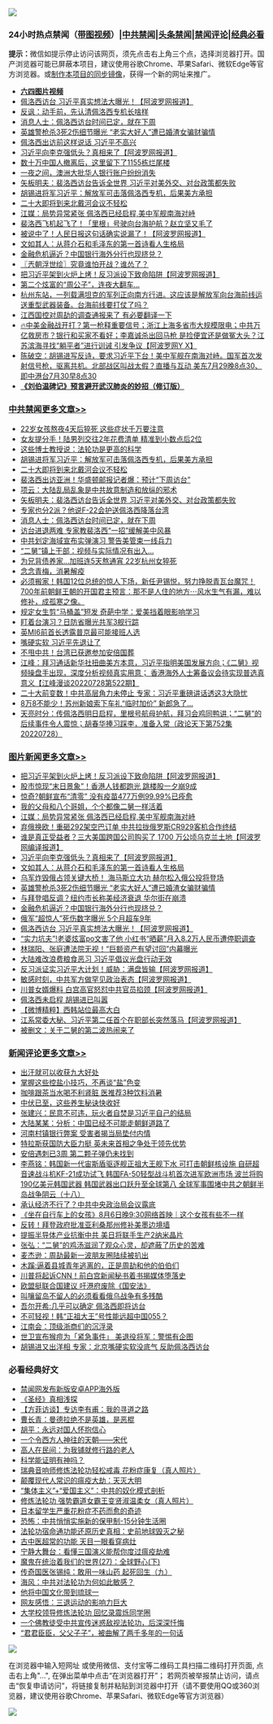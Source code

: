 ![](https://raw.githubusercontent.com/jsvpn/jsproxy/dev/64photo/fqnews-qr.jpg)

<div id="tt">
<h3>24小时热点禁闻（<a href="https://aaa.v2dns.tk/?QAjUl=BgRp5UNKRn&T5Vk=fPVH&Q59Ab=WxGE" target="_blank">带图视频</a>）|<a href="#%E4%B8%AD%E5%85%B1%E7%A6%81%E9%97%BB%E6%9B%B4%E5%A4%9A%E6%96%87%E7%AB%A0">中共禁闻</a>|<a href="#%E5%9B%BE%E7%89%87%E6%96%B0%E9%97%BB%E6%9B%B4%E5%A4%9A%E6%96%87%E7%AB%A0">头条禁闻</a>|<a href="#%E6%96%B0%E9%97%BB%E8%AF%84%E8%AE%BA%E6%9B%B4%E5%A4%9A%E6%96%87%E7%AB%A0">禁闻评论|<a href="#%E5%BF%85%E7%9C%8B%E7%BB%8F%E5%85%B8%E5%A5%BD%E6%96%87">经典必看</a></h3>
<div><b>提示：</b>微信如提示停止访问该网页，须先点击右上角三个点，选择浏览器打开。国产浏览器可能已屏蔽本项目，建议使用谷歌Chrome、苹果Safari、微软Edge等官方浏览器。或<a href="%E5%88%B6%E4%BD%9Cgit%E7%A6%81%E9%97%BB%E9%95%9C%E5%83%8F.md">制作本项目的同步镜像</a>，获得一个新的网址来推广。</div>
<ul>
<li><b><a href="http://d2.v2rss.gq/64.mp4" target="_blank">六四图片视频</a></b></li>
<li><a href="/topimagenews/20220729/1764724.md">佩洛西访台 习近平真实想法大曝光！【阿波罗网报道】</a></li>
<li><a href="/cnnews/20220730/1764885.md">反讽：动手前，先认清佩洛西专机长啥样</a></li>
<li><a href="/cbnews/20220730/1764835.md">消息人士：佩洛西访台时间已定，就在下周</a></li>
<li><a href="/topimagenews/20220730/1764849.md">英雄警枪杀3死2伤细节曝光 “老实大好人”遭已婚渣女骗财骗情</a></li>
<li><a href="/cnnews/20220730/1764915.md">佩洛西出访前这样说话 习近平不高兴</a></li>
<li><a href="/topimagenews/20220730/1765036.md">习近平向李克强低头？真相来了【阿波罗网报道】</a></li>
<li><a href="/cnnews/20220730/1764838.md">数十万中国人撤离后，这里留下了1155栋烂尾楼</a></li>
<li><a href="/cnnews/20220730/1764870.md">一夜之间，澳洲大批华人银行账户纷纷消失</a></li>
<li><a href="/cbnews/20220730/1764869.md">矢板明夫：裴洛西访台告诉全世界 习近平对美外交、对台政策都失败</a></li>
<li><a href="/cbnews/20220730/1765066.md">胡锡进将军习近平：解放军可击落佩洛西专机，后果美方承担</a></li>
<li><a href="/cbnews/20220730/1764965.md">二十大即将到来北戴河会议不轻松</a></li>
<li><a href="/topimagenews/20220730/1765084.md">江媒：局势异常紧张 佩洛西已经启程,美中军舰南海对峙</a></li>
<li><a href="/comments/20220730/1764798.md">裴洛西飞机起飞了！「里根」号驶向台海护航？赵立坚又毛了</a></li>
<li><a href="/cnnews/20220730/1765070.md">被说中了！人民日报这句话确实说漏了！【阿波罗网报道】</a></li>
<li><a href="/topimagenews/20220730/1764884.md">文如其人：从蒋介石和毛泽东的第一首诗看人生格局</a></li>
<li><a href="/topimagenews/20220730/1764816.md">金融危机逼近？中国银行海外分行也现挤兑？</a></li>
<li><a href="/ssgc/20220730/1764961.md">〖兲朝浮世绘〗究竟谁怕开战？谁怂了？</a></li>
<li><a href="/topimagenews/20220730/1765100.md">把习近平架到火炉上烤！反习派设下致命陷阱【阿波罗网报道】</a></li>
<li><a href="/cnnews/20220730/1764837.md">第二个炫富的“周公子”，连夜大翻车…</a></li>
<li><a href="/bannedvideo/20220730/1765019.md">杭州东站，一列载满坦克的军列正向南方行进。这应该是解放军向台海前线运送重型武器装备。台海前线要打仗了吗？</a></li>
<li><a href="/cnnews/20220730/1764841.md">江西国控对周劼的调查通报来了 有必要翻译一下</a></li>
<li><a href="/bannedvideo/20220729/1764706.md">🔥中美金融战开打？第一枪释重要信号；浙江上海多省市大规模限电；中共万亿救房市？银行和买家不看好；李嘉诚杀出回马枪 是捡便宜还是做冤大头？江苏滨海寻找“躺平者”进行训诫 引发争议【阿波罗网Y X】</a></li>
<li><a href="/bannedvideo/20220730/1764932.md">陈破空：胡锡进写反诗，要求习近平下台！美中军舰在南海对峙。国军首次发射信号枪，驱离共机。北部战区叫战太假？直播与互动 美东7月29晚8点30、即中港台7月30早8点30</a></li>
<li><b><a href="/comments/20200207/1272816.md" target="_blank">《刘伯温碑记》预言避开武汉肺炎的妙招（修订版）</a></b></li>
</ul>
</div>

<div class="catlist">
<h3><a href="/cbnews/" target="_blank">中共禁闻</a><span><a href="/cbnews/" target="_blank" rel="nofollow">更多文章>></a></span></h3>
<ul>
<li><a href="/cbnews/20220730/1765097.md" target="_blank">22岁女孩熬夜4天后猝死 这些症状千万要注意</a></li>
<li><a href="/cbnews/20220730/1765093.md" target="_blank">女友提分手！陆男列交往2年花费清单 精准到小数点后2位</a></li>
<li><a href="/cbnews/20220730/1764211.md" target="_blank">这些博士教授说：法轮功是更高的科学</a></li>
<li><a href="/cbnews/20220730/1765066.md" target="_blank">胡锡进将军习近平：解放军可击落佩洛西专机，后果美方承担</a></li>
<li><a href="/cbnews/20220730/1764965.md" target="_blank">二十大即将到来北戴河会议不轻松</a></li>
<li><a href="/cbnews/20220730/1764928.md" target="_blank">裴洛西出访亚洲！华盛顿邮报记者爆：预计“下周访台”</a></li>
<li><a href="/comments/20220730/1764893.md" target="_blank">项云：大陆乱局乱象是中共故意制造和放纵的邪术</a></li>
<li><a href="/cbnews/20220730/1764869.md" target="_blank">矢板明夫：裴洛西访台告诉全世界 习近平对美外交、对台政策都失败</a></li>
<li><a href="/cbnews/20220730/1764868.md" target="_blank">专家也分2派？他说F-22会护送佩洛西降落台湾</a></li>
<li><a href="/cbnews/20220730/1764835.md" target="_blank">消息人士：佩洛西访台时间已定，就在下周</a></li>
<li><a href="/cbnews/20220730/1764819.md" target="_blank">访台进退两难 专家教裴洛西“一招”缓解美中风暴</a></li>
<li><a href="/cbnews/20220730/1764818.md" target="_blank">中共划定海域宣布实弹演习 警告美管束一线兵力</a></li>
<li><a href="/cbnews/20220730/1764817.md" target="_blank">“二舅”镇上干部：视频与实际情况有出入…</a></li>
<li><a href="/cbnews/20220729/1764772.md" target="_blank">为兄背债养家…加班连5天熬通宵 22岁杭州女猝死</a></li>
<li><a href="/cbnews/20220729/1764644.md" target="_blank">念念青梅，消暑解疫</a></li>
<li><a href="/comments/20220729/1764698.md" target="_blank">必须搬家！韩国12位总统的惊人下场，新任尹锡悦，努力挣脱青瓦台魔咒！700年前朝鲜王朝的开国君主预言：那不是人住的地方⋯风水生气有漏，难以修补，成孤寒之像。</a></li>
<li><a href="/cbnews/20220729/1764694.md" target="_blank">规定女生剪“马桶盖”短发 奇葩中学：爱美挡着眼影响学习</a></li>
<li><a href="/cbnews/20220729/1764670.md" target="_blank">盯着台演习？日防省曝光共军3舰行踪</a></li>
<li><a href="/cbnews/20220729/1764669.md" target="_blank">英MI6前首长透露普京最可能接班人选</a></li>
<li><a href="/cbnews/20220729/1764595.md" target="_blank">嘴硬实软 习近平先退让了</a></li>
<li><a href="/cbnews/20220729/1764563.md" target="_blank">不甩中共！台湾已获邀参加安倍国葬</a></li>
<li><a href="/cbnews/20220729/1764562.md" target="_blank">江峰：拜习通话新华社扭曲美方本意，习近平指明美国发展方向；《二舅》视频操盘手出现，深度分析视频真实用意； 香港海外人士筹备议会待实现普选真意义【江峰漫谈20220728第522期】</a></li>
<li><a href="/cbnews/20220729/1764559.md" target="_blank">二十大前变数！中共高层角力未停止 专家：习近平重磅讲话透这3大隐忧</a></li>
<li><a href="/cbnews/20220729/1764517.md" target="_blank">8万8不能少！苏州新娘索下车礼“临时加价” 新郎急了…</a></li>
<li><a href="/cbnews/20220729/1764489.md" target="_blank">天亮时分：传佩洛西明日启程，里根号航母护航，拜习会鸡同鸭讲；“二舅”的后续事件令人震惊；胡春华捧习踩李，准备入常（政论天下第752集 20220728）</a></li>

</ul>
</div>
<div class="catlist">
<h3><a href="/topimagenews/" target="_blank">图片新闻</a><span><a href="/topimagenews/" target="_blank" rel="nofollow">更多文章>></a></span></h3>
<ul>
<li><a href="/topimagenews/20220730/1765100.md" target="_blank">把习近平架到火炉上烤！反习派设下致命陷阱【阿波罗网报道】</a></li>
<li><a href="/topimagenews/20220730/1765099.md" target="_blank">股市惊现“末日景象”！香港人钱都跑光 跳楼股一夕崩9成</a></li>
<li><a href="/topimagenews/20220730/1765098.md" target="_blank">惊奇?朝鲜宣布“清零” 没有疫苗477万例99.99%已痊愈</a></li>
<li><a href="/topimagenews/20220730/1765096.md" target="_blank">我的父母和八个哥姐，个个都像二舅一样活着</a></li>
<li><a href="/topimagenews/20220730/1765084.md" target="_blank">江媒：局势异常紧张 佩洛西已经启程,美中军舰南海对峙</a></li>
<li><a href="/topimagenews/20220730/1765065.md" target="_blank">弃俄换欧！重砸292架空巴订单 中共拉拢俄罗斯CR929客机合作终结</a></li>
<li><a href="/topimagenews/20220730/1765064.md" target="_blank">谁是真正受益者？三大美国跨国公司购买了 1700 万公顷乌克兰土地【阿波罗网编译报道】</a></li>
<li><a href="/topimagenews/20220730/1765036.md" target="_blank">习近平向李克强低头？真相来了【阿波罗网报道】</a></li>
<li><a href="/topimagenews/20220730/1764884.md" target="_blank">文如其人：从蒋介石和毛泽东的第一首诗看人生格局</a></li>
<li><a href="/topimagenews/20220730/1764867.md" target="_blank">乌军炸毁俄占领关键大桥！ 海马斯立大功 赫尔松入俄公投将登场</a></li>
<li><a href="/topimagenews/20220730/1764849.md" target="_blank">英雄警枪杀3死2伤细节曝光 “老实大好人”遭已婚渣女骗财骗情</a></li>
<li><a href="/topimagenews/20220730/1764833.md" target="_blank">与拜登唱反调？纽约市长称美经济衰退 华尔街在崩溃</a></li>
<li><a href="/topimagenews/20220730/1764816.md" target="_blank">金融危机逼近？中国银行海外分行也现挤兑？</a></li>
<li><a href="/topimagenews/20220730/1764815.md" target="_blank">俄军“超惊人”死伤数字曝光 5个月超车9年</a></li>
<li><a href="/topimagenews/20220729/1764724.md" target="_blank">佩洛西访台 习近平真实想法大曝光！【阿波罗网报道】</a></li>
<li><a href="/topimagenews/20220729/1764639.md" target="_blank">“实力坑夫”!老婆炫富po文害了他 小红书“晒薪”月入8.2万人民币遭停职调查</a></li>
<li><a href="/topimagenews/20220729/1764630.md" target="_blank">林瑞阳、张庭遭法院无视！“巨额资产有望讨回”内幕曝光</a></li>
<li><a href="/topimagenews/20220729/1764618.md" target="_blank">大陆难改浪费粮食恶习 习近平倡议光盘行动无效</a></li>
<li><a href="/topimagenews/20220729/1764594.md" target="_blank">反习派证实习近平大计划！威胁：满盘皆输【阿波罗网报道】</a></li>
<li><a href="/topimagenews/20220729/1764583.md" target="_blank">敏感时刻，中共军方做罕见政治表态【阿波罗网报道】</a></li>
<li><a href="/topimagenews/20220729/1764571.md" target="_blank">川普女婿爆料 白宫高官怒怼中共官员掐颈【阿波罗网报道】</a></li>
<li><a href="/topimagenews/20220729/1764536.md" target="_blank">佩洛西未启程 胡锡进已叫嚣</a></li>
<li><a href="/topimagenews/20220729/1764516.md" target="_blank">【微博精粹】西韩站位最高大白</a></li>
<li><a href="/topimagenews/20220729/1764515.md" target="_blank">江系常委大秘、习近平第二任首个在职部长突然落马【阿波罗网报道】</a></li>
<li><a href="/topimagenews/20220729/1764327.md" target="_blank">被删文：关于二舅的第二波热闹来了</a></li>

</ul>
</div>
<div class="catlist">
<h3><a href="/comments/" target="_blank">新闻评论</a><span><a href="/comments/" target="_blank" rel="nofollow">更多文章>></a></span></h3>
<ul>
<li><a href="/comments/20220730/1765142.md" target="_blank">出汗就可以收获九大好处</a></li>
<li><a href="/comments/20220730/1765141.md" target="_blank">掌握这些控盐小技巧，不再谈“盐”色变</a></li>
<li><a href="/comments/20220730/1765140.md" target="_blank">咖啡跟茶当水喝不利肾脏 医推荐3种饮料消暑</a></li>
<li><a href="/comments/20220730/1765139.md" target="_blank">中伏已至，这些养生秘诀快收好</a></li>
<li><a href="/comments/20220730/1765119.md" target="_blank">张建兴：民意不可违，玩火者自焚是习近平自己的结局</a></li>
<li><a href="/comments/20220730/1765118.md" target="_blank">大陆某某：分析：中国已经不可能走朝鲜道路了</a></li>
<li><a href="/comments/20220730/1765091.md" target="_blank">河南村镇银行弊案 受害者揭当局垫付内情</a></li>
<li><a href="/comments/20220730/1765090.md" target="_blank">特拉斯获国防大臣力挺 英未来首相之争处于领先优势</a></li>
<li><a href="/comments/20220730/1765086.md" target="_blank">安倍遇刺已3周 第二颗子弹仍未找到</a></li>
<li><a href="/comments/20220730/1765075.md" target="_blank">李燕铭：韩国新一代宙斯盾驱逐舰正祖大王舰下水 可打击朝鲜核设施 自研超音速战斗机KF-21成功试飞 韩国FA-50轻型战斗机首次进军欧洲市场 波兰将购190亿美元韩国武器 韩国武器出口跃升至全球第八 全球军事围堵中共之朝鲜半岛战争阴云（十八）</a></li>
<li><a href="/comments/20220730/1765034.md" target="_blank">承认经济不行了？中共中央政治局会议露底</a></li>
<li><a href="/comments/20220730/1765011.md" target="_blank">《坐在自行车上的女孩》8月6日晚9:30网络首映｜这个女孩有些不一样</a></li>
<li><a href="/comments/20220730/1765001.md" target="_blank">反转！拜登政府批准亚利桑那州修补美墨边境墙</a></li>
<li><a href="/comments/20220730/1765000.md" target="_blank">提振半导体产业抗衡中共 美日将联手生产2纳米晶片</a></li>
<li><a href="/comments/20220730/1764997.md" target="_blank">张弘：“二舅”的鸡汤滋润了观众心灵，却遮蔽了历史的苦难</a></li>
<li><a href="/comments/20220730/1764996.md" target="_blank">麦杰逊：周劼最新一波朋友圈陆续被扒出</a></li>
<li><a href="/comments/20220730/1764995.md" target="_blank">木蹊:逼着县城青年逃离的，正是周劼和他的伯伯们</a></li>
<li><a href="/comments/20220730/1764978.md" target="_blank">川普将起诉CNN！前白宫新闻秘书着书揭媒体堕落史</a></li>
<li><a href="/comments/20220730/1764977.md" target="_blank">欧盟挺联合国建议 吁港府废除《国安法》</a></li>
<li><a href="/comments/20220730/1764970.md" target="_blank">叫嚷留岛不留人的必须看看俄乌战争有多残酷</a></li>
<li><a href="/comments/20220730/1764969.md" target="_blank">吾尔开希:几乎可以确定 佩洛西即将访台</a></li>
<li><a href="/comments/20220730/1764968.md" target="_blank">不可轻视！韩“正祖大王”号性能远超中国055？</a></li>
<li><a href="/comments/20220730/1764967.md" target="_blank">江南会：顶级浙商们的沉浮录</a></li>
<li><a href="/comments/20220730/1764960.md" target="_blank">世卫宣布猴痘为「紧急事件」 美退役将军：警惕有企图</a></li>
<li><a href="/comments/20220730/1764959.md" target="_blank">胡锡进又出洋相 专家：北京嘴硬实软没底气 反助佩洛西访台</a></li>

</ul>
</div>

<div class="catlist">
<h3>必看经典好文</h3>
<ul>
<li><a href="/comments/20200627/783266.md" target="_blank">禁闻网发布新版安卓APP海外版</a></li>
<li><a href="/tculture/20201113/1430493.md" target="_blank">《圣经》真相浅探</a></li>
<li><a href="/comments/20210804/1600181.md" target="_blank">【方菲访谈】专访李有甫：我的寻道之路</a></li>
<li><a href="/comments/20220727/1763613.md" target="_blank">曹长青：曼德拉绝不是英雄，是恶棍</a></li>
<li><a href="/comments/20180624/961987.md" target="_blank">胡平：永远对国人怀抱信心</a></li>
<li><a href="/lifebaike/20211124/1656686.md" target="_blank">一个令西方人神往的天朝——宋代</a></li>
<li><a href="/tculture/20121023/72121.md" target="_blank">高人在民间：为我铺就修行路的老人</a></li>
<li><a href="/comments/20220112/1678403.md" target="_blank">科学能证明有神吗？</a></li>
<li><a href="/comments/20210907/1620306.md" target="_blank">瑞典音响师修炼法轮功轻松戒毒 花粉症康复（真人照片）</a></li>
<li><a href="/comments/20200619/783185.md" target="_blank">颠覆现代人常识的瘟疫大劫：天灭大明</a></li>
<li><a href="/comments/20201007/1409565.md" target="_blank">“集体主义”+“爱国主义”：中共的奴化模式剖析</a></li>
<li><a href="/cbnews/20211127/1658400.md" target="_blank">修炼法轮功 强势霸道女霸王变贤淑温柔女（真人照片）</a></li>
<li><a href="/comments/20210324/1511732.md" target="_blank">日本留学生严重花粉症不药而愈的奇迹</a></li>
<li><a href="/baitai/20200711/1359005.md" target="_blank">恐怖：中共悄悄实施新的保甲制-15分钟生活圈</a></li>
<li><a href="/tculture/20121025/73069.md" target="_blank">法轮功宿命通功能还原历史真相：史前地球毁灭之秘</a></li>
<li><a href="/lifebaike/20170523/762432.md" target="_blank">古中医超常的功能 天目一眼看穿病灶</a></li>
<li><a href="/comments/20200527/1273654.md" target="_blank">宁静大舞台：看懂三国演义能帮你度过瘟疫劫难</a></li>
<li><a href="/comments/20181224/1052333.md" target="_blank">魔鬼在统治着我们的世界(27)：全球野心(下)</a></li>
<li><a href="/comments/20220214/1691990.md" target="_blank">传奇国医张锡纯：敢用一味山药 起死回生（九）</a></li>
<li><a href="/comments/20191218/1228234.md" target="_blank">海风：中共对法轮功为何如此敏感？</a></li>
<li><a href="/bannedvideo/20220425/1724098.md" target="_blank">他将中国文化带到琉球一</a></li>
<li><a href="/cbnews/20200126/1265515.md" target="_blank">网友感悟：三退运动的影响力巨大</a></li>
<li><a href="/cbnews/20210517/1548104.md" target="_blank">大学校领导修炼法轮功 回忆录震烁同学圈</a></li>
<li><a href="/bannedvideo/20210124/1473946.md" target="_blank">一个佛教徒受中共宣传迷惑敌视法轮功，后深深忏悔</a></li>
<li><a href="/comments/20220728/1764149.md" target="_blank">“君君臣臣，父父子子”，被曲解了两千多年的一句话</a></li>

</ul>
</div>

![](https://raw.githubusercontent.com/jsvpn/jsproxy/dev/64photo/fqnews-qr.jpg)

在浏览器中输入短网址 或使用微信、支付宝等二维码工具扫描二维码打开页面, 点击右上角"...", 在弹出菜单中点击“在浏览器打开”； 若网页被举报禁止访问，请点击“恢复申请访问”，将链接复制并粘贴到浏览器中打开（请不要使用QQ或360浏览器，建议使用谷歌Chrome、苹果Safari、微软Edge等官方浏览器）

![](https://raw.githubusercontent.com/jsvpn/jsproxy/dev/64photo/wx.jpg)